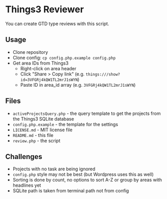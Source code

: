 # Things3 Reviewer

You can create GTD type reviews with this script.


## Usage

- Clone repository
- Clone config: `cp config.php.example config.php`
- Get area IDs from Things3
    - Right-click on area header
    - Click "Share > Copy link" (e.g. `things:///show?id=3VFGRj4kQW1TL2mrJ1sWYN`)
    - Paste ID in area_id array (e.g. `3VFGRj4kQW1TL2mrJ1sWYN`)


## Files

- `activeProjectsQuery.php` - the query template to get the projects from the Things3 SQLite database
- `config.php.example` - the template for the settings
- `LICENSE.md` - MIT license file
- `README.md` - this file
- `review.php` - the script


## Challenges

- Projects with no task are being ignored
- `config.php` style may not be best (but Wordpress uses this as well)
- Sorting is done by count, no options to sort A-Z or group by areas with headlines yet
- SQLite path is taken from terminal path not from config